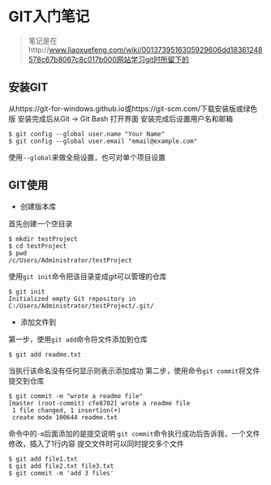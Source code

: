 GIT入门笔记
=======
> 笔记是在http://www.liaoxuefeng.com/wiki/0013739516305929606dd18361248578c67b8067c8c017b000网站学习git时所留下的

安装GIT
------
从https://git-for-windows.github.io或https://git-scm.com/下载安装版或绿色版
安装完成后从Git -> Git Bash 打开界面
安装完成后设置用户名和邮箱
```
$ git config --global user.name "Your Name"
$ git config --global user.email "email@example.com"
```
使用`--global`来做全局设置，也可对单个项目设置

GIT使用
-------

* 创建版本库

首先创建一个空目录
```
$ mkdir testProject
$ cd testProject
$ pwd
/c/Users/Administrator/testProject
```
使用`git init`命令把该目录变成git可以管理的仓库
```
$ git init
Initialized empty Git repository in C:/Users/Administrator/testProject/.git/
```

* 添加文件到

第一步，使用`git add`命令将文件添加到仓库
```
$ git add readme.txt
```
当执行该命名没有任何显示则表示添加成功
第二步，使用命令`git commit`将文件提交到仓库
```
$ git commit -m "wrote a readme file"
[master (root-commit) cfe8782] wrote a readme file
 1 file changed, 1 insertion(+)
 create mode 100644 readme.txt
```
命令中的`-m`后面添加的是提交说明
`git commit`命令执行成功后告诉我，一个文件修改，插入了1行内容
提交文件时可以同时提交多个文件
```
$ git add file1.txt
$ git add file2.txt file3.txt
$ git commit -m 'add 3 files'
```

